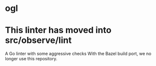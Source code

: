 # ogl

# This linter has moved into src/observe/lint

A Go linter with some aggressive checks
With the Bazel build port, we no longer use this repository.
